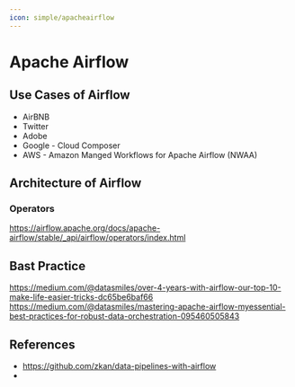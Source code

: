 ```yaml
---
icon: simple/apacheairflow
---
```


# Apache Airflow

## Use Cases of Airflow

- AirBNB
- Twitter
- Adobe
- Google - Cloud Composer
- AWS - Amazon Manged Workflows for Apache Airflow (NWAA)

## Architecture of Airflow

### Operators

https://airflow.apache.org/docs/apache-airflow/stable/_api/airflow/operators/index.html


## Bast Practice

https://medium.com/@datasmiles/over-4-years-with-airflow-our-top-10-make-life-easier-tricks-dc65be6baf66
https://medium.com/@datasmiles/mastering-apache-airflow-myessential-best-practices-for-robust-data-orchestration-095460505843


## References

- https://github.com/zkan/data-pipelines-with-airflow
-
